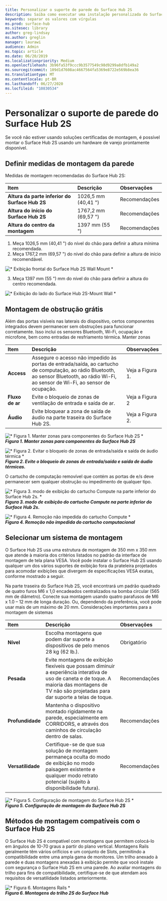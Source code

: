 ```yaml
---
title: Personalizar o suporte de parede do Surface Hub 2S
description: Saiba como executar uma instalação personalizada do Surface Hub 2S.
keywords: separar os valores com vírgulas
ms.prod: surface-hub
ms.sitesec: library
author: greg-lindsay
ms.author: greglin
manager: laurawi
audience: Admin
ms.topic: article
ms.date: 06/20/2019
ms.localizationpriority: Medium
ms.openlocfilehash: 3b96fa53f9ccc9b3577549c98d9299a8dfb149a2
ms.sourcegitcommit: 109d1d7608ac4667564fa5369e8722e569b8ea36
ms.translationtype: MT
ms.contentlocale: pt-BR
ms.lasthandoff: 06/27/2020
ms.locfileid: "10830534"
---
```

# Personalizar o suporte de parede do Surface Hub 2S

Se você não estiver usando soluções certificadas de montagem, é possível montar o Surface Hub 2S usando um hardware de varejo prontamente disponível.

## Definir medidas de montagem da parede

Medidas de montagem recomendadas do Surface Hub 2S:

|**Item**|**Descrição**|**Observações**|
|:------ |:------------- |:------- |
|**Altura da parte inferior do Surface Hub 2S**| 1026,5 mm (40,41 ") | Recomendações |
|**Altura do início do Surface Hub 2S**| 1767,2 mm (69,57 ") | Recomendações |
|**Altura do centro da montagem**| 1397 mm (55 ") | Recomendações |

1. Meça 1026,5 mm (40,41 ") do nível do chão para definir a altura mínima recomendada.
2. Meça 1767,2 mm (69,57 ") do nível do chão para definir a altura de início recomendável.

![* Exibição frontal do Surface Hub 2S Wall Mount *](images/sh2-wall-front.png) <br>

3. Meça 1397 mm (55 ") mm do nível do chão para definir a altura do centro recomendada.

![* Exibição do lado do Surface Hub 2S-Mount Wall *](images/sh2-wall-side.png) <br>

## Montagem de obstrução grátis

Além das portas visíveis nas laterais do dispositivo, certos componentes integrados devem permanecer sem obstruções para funcionar corretamente. Isso inclui os sensores Bluetooth, Wi-Fi, ocupação e microfone, bem como entradas de resfriamento térmica.
Manter zonas

|**Item**|**Descrição**|**Observações**|
|:---- |:----------- |:----- |
|**Access**| Assegure o acesso não impedido às portas de entrada/saída, ao cartucho de computação, ao rádio Bluetooth, ao sensor Bluetooth, ao rádio Wi-Fi, ao sensor de Wi-Fi, ao sensor de ocupação. | Veja a Figura 1. |
|**Fluxo de ar**| Evite o bloqueio de zonas de ventilação de entrada e saída de ar. | Veja a Figura 2  |
|**Áudio**| Evite bloquear a zona de saída de áudio na parte traseira do Surface Hub 2S. | Veja a Figura 2. |

![* Figura 1. Manter zonas para componentes do Surface Hub 2S *](images/sh2-keepout-zones.png) <br>
***Figura 1. Manter zonas para componentes do Surface Hub 2S***

![* Figura 2. Evitar o bloqueio de zonas de entrada/saída e saída de áudio térmica *](images/sh2-thermal-audio.png) <br>
***Figura 2. Evite o bloqueio de zonas de entrada/saída e saída de áudio térmicas.<br>***

O cartucho de computação removível que contém as portas de e/s deve permanecer sem qualquer obstrução ou impedimento de qualquer tipo.

![* Figura 3. modo de exibição do cartucho Compute na parte inferior do Surface Hub 2s. *](images/sh2-ports.png) <br>
***Figura 3. modo de exibição do cartucho Compute na parte inferior do Surface Hub 2s.***

![* Figura 4. Remoção não impedida do cartucho Compute *](images/sh2-cartridge.png) <br>
***Figura 4. Remoção não impedida do cartucho computacional***

## Selecionar um sistema de montagem

O Surface Hub 2S usa uma estrutura de montagem de 350 mm x 350 mm que atende à maioria dos critérios listados no padrão da interface de montagem de tela plana VESA. Você pode instalar o Surface Hub 2S usando qualquer um dos vários suportes de exibição fora da prateleira projetados para acomodar exibições que divergem de especificações VESA exatas, conforme mostrado a seguir.

Na parte traseira do Surface Hub 2S, você encontrará um padrão quadrado de quatro furos M6 x 1,0 encadeados centralizados na bomba circular (565 mm de diâmetro). Conecte sua montagem usando quatro parafusos de M6 x 1.0 – 12 mm de longa duração. Ou, dependendo da preferência, você pode usar mais de um máximo de 20 mm.
Considerações importantes para a montagem de sistemas

|**Item**|**Descrição**|**Observações**|
|:------ |:------------- |:------- |
|**Nível**| Escolha montagens que podem dar suporte a dispositivos de pelo menos 28 kg (62 lb.). | Obrigatório |
|**Pesada**| Evite montagens de exibição flexíveis que possam diminuir a experiência interativa de uso de caneta e de toque. A maioria das montagens de TV não são projetadas para dar suporte a telas de toque. | Recomendações |
|**Profundidade**| Mantenha o dispositivo montado rigidamente na parede, especialmente em CORRIDORS, e através dos caminhos de circulação dentro de salas.| Recomendações |
|**Versatilidade**| Certifique-se de que sua solução de montagem permaneça oculta do modo de exibição no modo paisagem existente e qualquer modo retrato potencial (sujeito à disponibilidade futura). | Recomendações |

![* Figura 5. Configuração de montagem do Surface Hub 2S *](images/sh2-mount-config.png) <br>
***Figura 5. Configuração de montagem do Surface Hub 2S***

## Métodos de montagem compatíveis com o Surface Hub 2S

O Surface Hub 2S é compatível com montagens que permitem colocá-lo em ângulos de 10-70 graus a partir do plano vertical. Montagens Rails geralmente têm vários orifícios e um conjunto de Slots, permitindo a compatibilidade entre uma ampla gama de monitores. Um trilho anexado à parede e duas montagens anexadas à exibição permite que você instale com segurança o Surface Hub 2S em uma parede. Ao avaliar montagens do trilho para fins de compatibilidade, certifique-se de que atendam aos requisitos de versatilidade listados anteriormente.

![* Figura 6. Montagens Rails *](images/h2gen-railmount.png)<br>
***Figura 6. Montagens do trilho 2S do Surface Hub***
